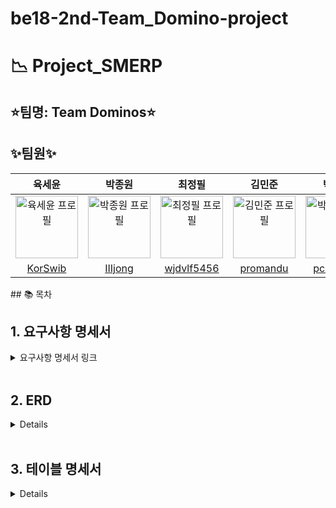 # be18-2nd-Team_Domino-project

# 📉 Project_SMERP
## ⭐팀명: Team Dominos⭐

## ✨팀원✨
<table style="width:100%;">
  <thead>
    <tr align="center">
      <th>육세윤</th>
      <th>박종원</th>
      <th>최정필</th>
      <th>김민준</th>
      <th>박채연</th>
     </tr>
  </thead>
   <tbody>
    <tr align="center">
      <td>
       <img src="https://github.com/user-attachments/assets/53f9c867-810a-4fd0-8c68-d63cdb83be22" height = "100px" alt="육세윤 프로필" />
      </td>
      <td>
       <img src="https://github.com/user-attachments/assets/1f7e166a-c40a-4abf-ad5b-483d8b02c2a0" height = "100px" alt="박종원 프로필" />
      </td>
      <td>
       <img src="https://github.com/user-attachments/assets/91de1ba0-5d0a-49e2-bc9d-bc72cba21c0f" height = "100px" alt="최정필 프로필" />
      </td>
      <td>
       <img src="https://github.com/user-attachments/assets/e2117168-72fa-450d-a869-5c0f7197f15b" height = "100px" alt="김민준 프로필"/>
      </td>
      <td>
       <img src="https://github.com/user-attachments/assets/a5a1806a-3318-430b-bfa0-69454b13c719" height = "100px" alt="박채연 프로필" />
      </td>
      </tr>
    <tr align="center">
      <td><a href="https://github.com/KorSwib" target="_blank">KorSwib</a></td>
      <td><a href="https://github.com/IIIjong" target="_blank">IIIjong</a></td>
      <td><a href="https://github.com/wjdvlf5456" target="_blank">wjdvlf5456</a></td>
     <td><a href="https://github.com/promandu" target="_blank">promandu</a></td>
      <td><a href="https://github.com/pcochoco" target="_blank">pcochoco</a></td>
    </tr>
    </tbody>
</table>
## 📚 목차

<br>

## <a id="requirements"></a>1. 요구사항 명세서

<details>
<summary>요구사항 명세서 링크</summary>
<div markdown="1">
 <a href="https://docs.google.com/spreadsheets/d/1atr55TXd0Bk1su-PHP-4pP_yuwYqgyo55p04q3iMQh0/edit?gid=726808703#gid=726808703">요구사항 명세서</a>
</div>
</details>
<br>

## <a id="requirements"></a>2. ERD
 <details>
<img width="4199" height="2042" alt="Domino_SMERP_ERD" src="https://github.com/user-attachments/assets/67e6a031-d88c-4ec8-a015-5e49f9fcbb5d" />
</div>
</details>
<br>

## <a id="requirements"></a>3. 테이블 명세서
<details>
 <a href="https://docs.google.com/spreadsheets/d/1atr55TXd0Bk1su-PHP-4pP_yuwYqgyo55p04q3iMQh0/edit?gid=421782869#gid=421782869">테이블 명세서</a>

</div>
</details>
<br>
